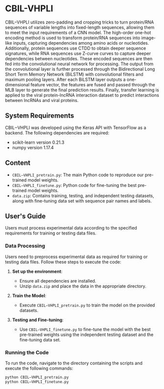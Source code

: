 # CBIL-VHPLI

CBIL–VHPLI utilizes zero-padding and cropping tricks to turn protein/RNA sequences of variable lengths into fixed-length sequences, allowing them to meet the input requirements of a CNN model. The high-order one-hot encoding method is used to transform protein/RNA sequences into image-like inputs, capturing dependencies among amino acids or nucleotides. Additionally, protein sequences use CTDD to obtain deeper sequence signatures, while RNA sequences use Z-curve curves to capture deeper dependencies between nucleotides. These encoded sequences are then fed into the convolutional neural network for processing. The output from the convolutional layer is further processed through the Bidirectional Long Short Term Memory Network (BiLSTM) with convolutional filters and maximum pooling layers. After each BiLSTM layer outputs a one-dimensional feature vector, the features are fused and passed through the MLB layer to generate the final prediction results. Finally, transfer learning is applied to the viral protein-lncRNA interaction dataset to predict interactions between lncRNAs and viral proteins.

## System Requirements

CBIL‒VHPLI was developed using the Keras API with TensorFlow as a backend. The following dependencies are required:
- scikit-learn version 0.21.3
- numpy version 1.17.4

## Content

- `CBIL–VHPLI_pretrain.py`: The main Python code to reproduce our pre-trained model weights.
- `CBIL–VHPLI_finetune.py`: Python code for fine-tuning the best pre-trained model weights.
- `data.zip`: Contains training, testing, and independent testing datasets, along with fine-tuning data set with sequence pair names and labels.

## User's Guide
Users must process experimental data according to the specified requirements for training or testing data files.

### Data Processing

Users need to preprocess experimental data as required for training or testing data files. Follow these steps to execute the code:

1. **Set up the environment**:
    - Ensure all dependencies are installed.
    - Unzip `data.zip` and place the data in the appropriate directory.

2. **Train the Model**:
    - Execute `CBIL–VHPLI_pretrain.py` to train the model on the provided datasets.

3. **Testing and Fine-tuning**:
    - Use `CBIL–VHPLI_finetune.py` to fine-tune the model with the best pre-trained weights using the independent testing dataset and the fine-tuning data set.

### Running the Code

To run the code, navigate to the directory containing the scripts and execute the following commands:

```bash
python CBIL–VHPLI_pretrain.py
python CBIL–VHPLI_finetune.py
